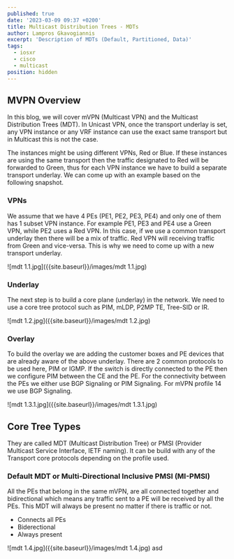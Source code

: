 ```yaml
---
published: true
date: '2023-03-09 09:37 +0200'
title: Multicast Distribution Trees - MDTs
author: Lampros Gkavogiannis
excerpt: 'Description of MDTs (Default, Partitioned, Data)'
tags:
  - iosxr
  - cisco
  - multicast
position: hidden
---
```

## MVPN Overview

In this blog, we will cover mVPN (Multicast VPN) and the Multicast Distribution Trees (MDT). In Unicast VPN, once the transport underlay is set, any VPN instance or any VRF instance can use the exact same transport but in Multicast this is not the case.

The instances might be using different VPNs, Red or Blue. If these instances are using the same transport then the traffic designated to Red will be forwarded to Green, thus for each VPN instance we have to build a separate transport underlay. We can come up with an example based on the following snapshot.

### VPNs

We assume that we have 4 PEs (PE1, PE2, PE3, PE4) and only one of them has 1 subset VPN instance. For example PE1, PE3 and PE4 use a Green VPN, while PE2 uses a Red VPN. In this case, if we use a common transport underlay then there will be a mix of traffic. Red VPN will receiving traffic from Green and vice-versa. This is why we need to come up with a new transport underlay.

![mdt 1.1.jpg]({{site.baseurl}}/images/mdt 1.1.jpg)

### Underlay

The next step is to build a core plane (underlay) in the network. We need to use a core tree protocol such as PIM, mLDP, P2MP TE, Tree-SID or IR.

![mdt 1.2.jpg]({{site.baseurl}}/images/mdt 1.2.jpg)

### Overlay

To build the overlay we are adding the customer boxes and PE devices that are already aware of the above underlay. There are 2 common protocols to be used here, PIM or IGMP. If the switch is directly connected to the PE then we configure PIM between the CE and the PE. For the connectivity between the PEs we either use BGP Signaling or PIM Signaling. For mVPN profile 14 we use BGP Signaling.

![mdt 1.3.1.jpg]({{site.baseurl}}/images/mdt 1.3.1.jpg)

## Core Tree Types

They are called MDT (Multicast Distribution Tree) or PMSI (Provider Multicast Service Interface, IETF naming). It can be build with any of the Transport core protocols depending on the profile used.

### Default MDT or Multi-Directional Inclusive PMSI (MI-PMSI)

All the PEs that belong in the same mVPN, are all connected together and bidirectional which means any traffic sent to a PE will be received by all the PEs. This MDT will always be present no matter if there is traffic or not.

- Connects all PEs
- Biderectional
- Always present

![mdt 1.4.jpg]({{site.baseurl}}/images/mdt 1.4.jpg)
asd








